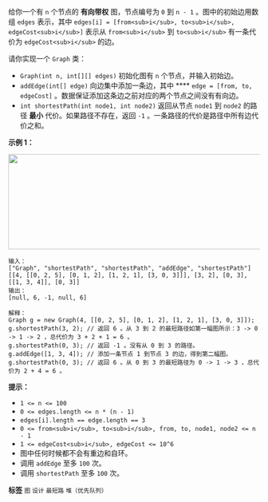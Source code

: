 给你一个有 `n` 个节点的 **有向带权** 图，节点编号为 `0` 到 `n - 1` 。图中的初始边用数组 `edges` 表示，其中 `edges[i] = [from<sub>i</sub>, to<sub>i</sub>, edgeCost<sub>i</sub>]` 表示从 `from<sub>i</sub>` 到 `to<sub>i</sub>` 有一条代价为 `edgeCost<sub>i</sub>` 的边。

请你实现一个 `Graph` 类：
-  `Graph(int n, int[][] edges)` 初始化图有 `n` 个节点，并输入初始边。
-  `addEdge(int[] edge)` 向边集中添加一条边，其中 **** `edge = [from, to, edgeCost]` 。数据保证添加这条边之前对应的两个节点之间没有有向边。
-  `int shortestPath(int node1, int node2)` 返回从节点 `node1` 到 `node2` 的路径 **最小** 代价。如果路径不存在，返回 `-1` 。一条路径的代价是路径中所有边代价之和。
 

 **示例 1：** 

<img alt="" src="https://assets.leetcode.com/uploads/2023/01/11/graph3drawio-2.png" style="width: 621px; height: 191px;">

```
输入：
["Graph", "shortestPath", "shortestPath", "addEdge", "shortestPath"]
[[4, [[0, 2, 5], [0, 1, 2], [1, 2, 1], [3, 0, 3]]], [3, 2], [0, 3], [[1, 3, 4]], [0, 3]]
输出：
[null, 6, -1, null, 6]

解释：
Graph g = new Graph(4, [[0, 2, 5], [0, 1, 2], [1, 2, 1], [3, 0, 3]]);
g.shortestPath(3, 2); // 返回 6 。从 3 到 2 的最短路径如第一幅图所示：3 -> 0 -> 1 -> 2 ，总代价为 3 + 2 + 1 = 6 。
g.shortestPath(0, 3); // 返回 -1 。没有从 0 到 3 的路径。
g.addEdge([1, 3, 4]); // 添加一条节点 1 到节点 3 的边，得到第二幅图。
g.shortestPath(0, 3); // 返回 6 。从 0 到 3 的最短路径为 0 -> 1 -> 3 ，总代价为 2 + 4 = 6 。

```
 

 **提示：** 
-  `1 <= n <= 100` 
-  `0 <= edges.length <= n * (n - 1)` 
-  `edges[i].length == edge.length == 3` 
-  `0 <= from<sub>i</sub>, to<sub>i</sub>, from, to, node1, node2 <= n - 1` 
-  `1 <= edgeCost<sub>i</sub>, edgeCost <= 10^6` 
- 图中任何时候都不会有重边和自环。
- 调用 `addEdge` 至多 `100` 次。
- 调用 `shortestPath` 至多 `100` 次。
 
**标签**
`图` `设计` `最短路` `堆（优先队列）` 

